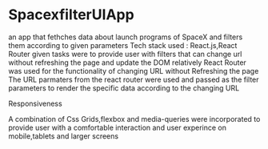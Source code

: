 # SpacexfilterUIApp
an app that fethches data about launch programs of SpaceX and filters them according to given parameters
Tech stack used : React.js,React Router
given tasks were to provide user with filters that can change url without refreshing the page and update the DOM relatively
React Router was used for the functionality of changing URL without Refreshing the page
The URL parmaters from the react router were used and passed as the filter parameters to render the specific data according to the changing URL

Responsiveness

A combination of Css Grids,flexbox and media-queries were incorporated to provide user with a comfortable interaction and user experince on mobile,tablets and larger screens

